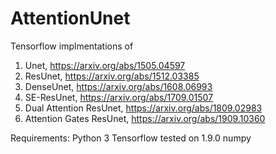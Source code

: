# AttentionUnet
Tensorflow implmentations of 
1. Unet, https://arxiv.org/abs/1505.04597
2. ResUnet, https://arxiv.org/abs/1512.03385
3. DenseUnet, https://arxiv.org/abs/1608.06993
4. SE-ResUnet, https://arxiv.org/abs/1709.01507
5. Dual Attention ResUnet, https://arxiv.org/abs/1809.02983
6. Attention Gates ResUnet, https://arxiv.org/abs/1909.10360

Requirements:
Python 3
Tensorflow tested on 1.9.0
numpy
